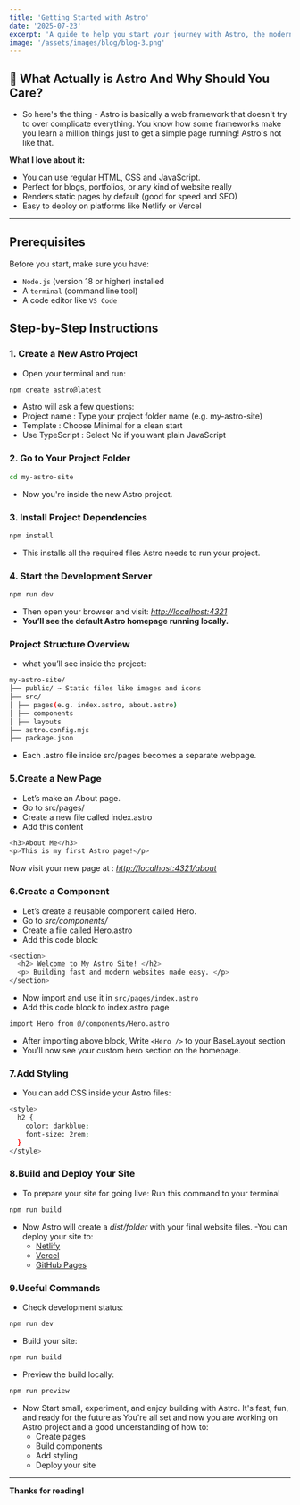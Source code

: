 ```yaml
---
title: 'Getting Started with Astro'
date: '2025-07-23'
excerpt: 'A guide to help you start your journey with Astro, the modern web framework built for speed and simplicity.'
image: '/assets/images/blog/blog-3.png'
---
```


## 🚀 What Actually is Astro And Why Should You Care?

- So here's the thing - Astro is basically a web framework that doesn't try to over complicate everything. You know how some frameworks make you learn a million things just to get a simple page running! Astro's not like that.

**What I love about it:**

- You can use regular HTML, CSS and JavaScript.
- Perfect for blogs, portfolios, or any kind of website really
- Renders static pages by default (good for speed and SEO)
- Easy to deploy on platforms like Netlify or Vercel

---

## Prerequisites

Before you start, make sure you have:

- `Node.js` (version 18 or higher) installed
- A `terminal` (command line tool)
- A code editor like `VS Code`

## Step-by-Step Instructions

### 1. Create a New Astro Project

- Open your terminal and run:

```bash
npm create astro@latest
```

- Astro will ask a few questions:
- Project name : Type your project folder name (e.g. my-astro-site)
- Template : Choose Minimal for a clean start
- Use TypeScript : Select No if you want plain JavaScript

### 2. Go to Your Project Folder

```bash
cd my-astro-site
```

- Now you're inside the new Astro project.

### 3. Install Project Dependencies

```bash
npm install
```

- This installs all the required files Astro needs to run your project.

### 4. Start the Development Server

```bash
npm run dev
```

- Then open your browser and visit:
  _[http://localhost:4321](http://localhost:4321)_
- **You’ll see the default Astro homepage running locally.**

### Project Structure Overview

- what you’ll see inside the project:

```bash
my-astro-site/
├── public/ → Static files like images and icons
├── src/
│ ├── pages(e.g. index.astro, about.astro)
│ ├── components
│ ├── layouts
├── astro.config.mjs
├── package.json
```

- Each .astro file inside src/pages becomes a separate webpage.

### 5.Create a New Page

- Let’s make an About page.
- Go to src/pages/
- Create a new file called index.astro
- Add this content

```bash
<h3>About Me</h3>
<p>This is my first Astro page!</p>
```

Now visit your new page at : _[http://localhost:4321/about](http://localhost:4321/about)_

### 6.Create a Component

- Let’s create a reusable component called Hero.
- Go to _src/components/_
- Create a file called Hero.astro
- Add this code block:

```bash
<section>
  <h2> Welcome to My Astro Site! </h2>
  <p> Building fast and modern websites made easy. </p>
</section>
```

- Now import and use it in `src/pages/index.astro`
- Add this code block to index.astro page

```bash
import Hero from @/components/Hero.astro
```

- After importing above block, Write `<Hero />` to your BaseLayout section
- You’ll now see your custom hero section on the homepage.

### 7.Add Styling

- You can add CSS inside your Astro files:

```bash
<style>
  h2 {
    color: darkblue;
    font-size: 2rem;
  }
</style>
```

### 8.Build and Deploy Your Site

- To prepare your site for going live: Run this command to your terminal

```bash
npm run build
```

- Now Astro will create a _dist/folder_ with your final website files.
  -You can deploy your site to:
  - [Netlify](https://www.netlify.com/)
  - [Vercel](https://vercel.com/)
  - [GitHub Pages](https://pages.github.com/)

### 9.Useful Commands

- Check development status:

```bash
npm run dev
```

- Build your site:

```bash
npm run build
```

- Preview the build locally:

```bash
npm run preview
```

- Now  Start small, experiment, and enjoy building with Astro. It's fast, fun, and ready for the future  as You're all set and now you are  working on Astro project and a good understanding of how to:
  - Create pages
  - Build components
  - Add styling
  - Deploy your site

---

**Thanks for reading!**
